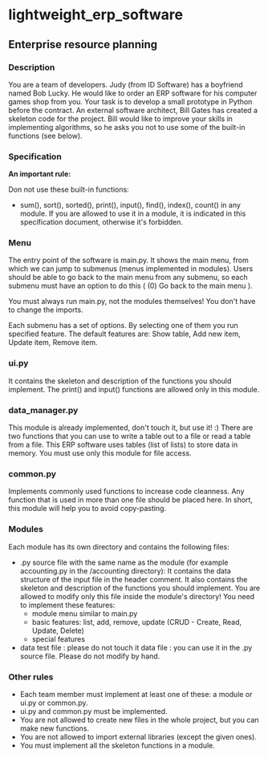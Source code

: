 # lightweight_erp_software
## Enterprise resource planning

### Description
You are a team of developers. Judy (from ID Software) has a boyfriend named Bob Lucky. He would like to order an
ERP software for his computer games shop from you. Your task is to develop a small prototype in Python before the
contract. An external software architect, Bill Gates has created a skeleton code for the project. Bill would like
to improve your skills in implementing algorithms, so he asks you not to use some of the built-in functions (see below).

### Specification
**An important rule:**

Don not use these built-in functions:
- sum(), sort(), sorted(), print(), input(), find(), index(), count()
in any module. If you are allowed to use it in a module, it is indicated in this specification document, otherwise it's
forbidden.

### Menu
The entry point of the software is main.py. It shows the main menu, from which we can jump to submenus (menus implemented
in modules). Users should be able to go back to the main menu from any submenu, so each submenu must have an option to do
this ( (0) Go back to the main menu ).

You must always run main.py, not the modules themselves! You don't have to change the imports.

Each submenu has a set of options. By selecting one of them you run specified feature. The default features are:
Show table, Add new item, Update item, Remove item.

### ui.py
It contains the skeleton and description of the functions you should implement. The print() and input() functions
are allowed only in this module.

### data_manager.py
This module is already implemented, don't touch it, but use it! :) There are two functions that you can use to write
a table out to a file or read a table from a file. This ERP software uses tables (list of lists) to store data in memory.
You must use only this module for file access.

### common.py
Implements commonly used functions to increase code cleanness. Any function that is used in more than one file should be
placed here. In short, this module will help you to avoid copy-pasting.

### Modules
Each module has its own directory and contains the following files:

- .py source file with the same name as the module (for example accounting.py in the /accounting directory): It contains the data structure of the input file in the header comment. It also contains the skeleton and description of the functions you should implement. You are allowed to modify only this file inside the module's directory! You need to implement these features:
  - module menu similar to main.py
  - basic features: list, add, remove, update (CRUD - Create, Read, Update, Delete)
  - special features
- data test file : please do not touch it
data file : you can use it in the .py source file. Please do not modify by hand.

### Other rules
- Each team member must implement at least one of these: a module or ui.py or common.py.
- ui.py and common.py must be implemented.
- You are not allowed to create new files in the whole project, but you can make new functions.
- You are not allowed to import external libraries (except the given ones).
- You must implement all the skeleton functions in a module.
